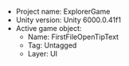 <!-- UNITY CODE ASSIST INSTRUCTIONS START -->
- Project name: ExplorerGame
- Unity version: Unity 6000.0.41f1
- Active game object:
  - Name: FirstFileOpenTipText
  - Tag: Untagged
  - Layer: UI
<!-- UNITY CODE ASSIST INSTRUCTIONS END -->